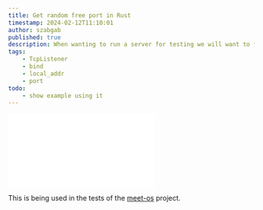 ```yaml
---
title: Get random free port in Rust
timestamp: 2024-02-12T11:10:01
author: szabgab
published: true
description: When wanting to run a server for testing we will want to find a port that is not in use.
tags:
    - TcpListener
    - bind
    - local_addr
    - port
todo:
    - show example using it
---
```


![](examples/get-random-free-port/src/main.rs)

This is being used in the tests of the [meet-os](https://github.com/szabgab/meetings.rs) project.
